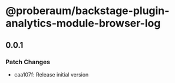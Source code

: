 # @proberaum/backstage-plugin-analytics-module-browser-log

## 0.0.1

### Patch Changes

- caa107f: Release initial version
